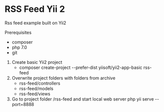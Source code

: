 # RSS Feed Yii 2
Rss feed example built on Yii2

Prerequisites
  * composer
  * php 7.0
  * git


1. Create basic Yii2 project
	* composer create-project --prefer-dist yiisoft/yii2-app-basic rss-feed
2. Overwrite project folders with folders from archive
	* rss-feed/controllers
	* rss-feed/models 
	* rss-feed/views
3. Go to project folder /rss-feed and start local web server 
	php yii serve --port=8888
